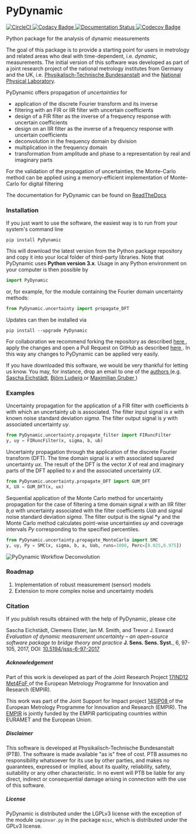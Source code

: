 # PyDynamic
[![CircleCI](https://circleci.com/gh/PTB-PSt1/PyDynamic.svg?style=shield)
](https://circleci.com/gh/PTB-PSt1/PyDynamic)
[![Codacy Badge
](https://api.codacy.com/project/badge/Grade/397eebc52073457a824e5657c305dc92)
](https://www.codacy.com/app/PTB-PSt1/PyDynamic?utm_source=github.com&amp;utm_medium=referral&amp;utm_content=PTB-PSt1/PyDynamic&amp;utm_campaign=Badge_Grade)
[![Documentation Status
](https://readthedocs.org/projects/pydynamic/badge/?version=latest)
](https://pydynamic.readthedocs.io/?badge=latest)
[![Codecov Badge
](https://codecov.io/gh/PTB-PSt1/PyDynamic/branch/master/graph/badge.svg)
](https://codecov.io/gh/PTB-PSt1/PyDynamic)

Python package for the analysis of dynamic measurements

The goal of this package is to provide a starting point for users in 
metrology and related areas who deal with time-dependent, i.e. *dynamic*, 
measurements. The initial version of this software was developed as part of a joint research project of the 
national metrology institutes from Germany and the UK, i.e. 
[Physikalisch-Technische Bundesanstalt](http://www.ptb.de/cms/en.html) and 
the [National Physical Laboratory](http://www.npl.co.uk).

PyDynamic offers propagation of *uncertainties* for
- application of the discrete Fourier transform and its inverse
- filtering with an FIR or IIR filter with uncertain coefficients
- design of a FIR filter as the inverse of a frequency response with 
  uncertain coefficients
- design on an IIR filter as the inverse of a frequency response with 
  uncertain coefficients
- deconvolution in the frequency domain by division
- multiplication in the frequency domain
- transformation from amplitude and phase to a representation by real and 
  imaginary parts

For the validation of the propagation of uncertainties, the Monte-Carlo 
method can be applied using a memory-efficient implementation of Monte-Carlo 
for digital filtering

The documentation for PyDynamic can be found on [ReadTheDocs](http://pydynamic.readthedocs.io)

### Installation
If you just want to use the software, the easiest way is to run from your 
system's command line
```
pip install PyDynamic
```
This will download the latest version from the Python package repository and 
copy it into your local folder of third-party libraries. Note that PyDynamic 
uses **Python version 3.x**. Usage in any Python environment on your computer
 is then possible by
```python
import PyDynamic
```
or, for example, for the module containing the Fourier domain uncertainty 
methods:
```python
from PyDynamic.uncertainty import propagate_DFT
```
Updates can then be installed via
```
pip install --upgrade PyDynamic
```

For collaboration we recommend forking the repository as described [here
](https://help.github.com/en/articles/fork-a-repo), apply the changes and 
open a Pull Request on GitHub as described [here
](https://help.github.com/en/articles/creating-a-pull-request). In this way 
any changes to PyDynamic can be applied very easily.

If you have downloaded this software, we would be very thankful for letting 
us know. You may, for instance, drop an email to one of the [authors
](https://github.com/PTB-PSt1/PyDynamic/people) (e.g. 
[Sascha Eichstädt](mailto:sascha.eichstaedt@ptb.de), [Björn Ludwig
](mailto:bjoern.ludwig@ptb.de) or [Maximilian Gruber
](mailto:maximilian.gruber@ptb.de))


### Examples
Uncertainty propagation for the application of a FIR filter with coefficients
*b* with which an uncertainty *ub* is associated. The filter input signal is
*x* with known noise standard deviation *sigma*. The filter output signal 
is *y* with associated uncertainty *uy*.
```python
from PyDynamic.uncertainty.propagate_filter import FIRuncFilter
y, uy = FIRuncFilter(x, sigma, b, ub)    
```

Uncertainty propagation through the application of the discrete Fourier 
transform (DFT). The time domain signal is *x* with associated squared 
uncertainty *ux*. The result of the DFT is the vector *X* of real and 
imaginary parts of the DFT applied to *x* and the associated uncertainty *UX*.
```python
from PyDynamic.uncertainty.propagate_DFT import GUM_DFT
X, UX = GUM_DFT(x, ux)
```

Sequential application of the Monte Carlo method for uncertainty propagation 
for the case of filtering a time domain signal *x* with an IIR filter *b,a* 
with uncertainty associated with the filter coefficients *Uab* and signal 
noise standard deviation *sigma*. The filter output is the signal *y and the 
Monte Carlo method calculates point-wise uncertainties *uy* and coverage 
intervals *Py* corresponding to the specified percentiles.
```python
from PyDynamic.uncertainty.propagate_MonteCarlo import SMC
y, uy, Py = SMC(x, sigma, b, a, Uab, runs=1000, Perc=[0.025,0.975])
```

![PyDynamic Workflow Deconvolution
](http://mathmet.org/projects/14SIP08/Deconvolution.png) 

### Roadmap

1. Implementation of robust measurement (sensor) models
2. Extension to more complex noise and uncertainty models

### Citation

If you publish results obtained with the help of PyDynamic, please cite

Sascha Eichstädt, Clemens Elster, Ian M. Smith, and Trevor J. Esward
*Evaluation of dynamic measurement uncertainty – an open-source software 
package to bridge theory and practice*
**J. Sens. Sens. Syst.**, 6, 97-105, 2017, DOI: [10.5194/jsss-6-97-2017
](https://doi.org/10.5194/jsss-6-97-2017)

##### Acknowledgement
Part of this work is developed as part of the Joint Research Project [17IND12 Met4FoF
](http://met4fof.eu) of the European Metrology Programme for Innovation and 
Research (EMPIR).

This work was part of the Joint Support for Impact project [14SIP08
](http://mathmet.org/projects/14SIP08) of the European Metrology Programme for
Innovation and Research (EMPIR). The [EMPIR](http://msu.euramet.org) is 
jointly funded by the EMPIR participating countries within EURAMET and the 
European Union.

##### Disclaimer
This software is developed at Physikalisch-Technische Bundesanstalt (PTB). The software is made available "as 
is" free of cost. PTB assumes no responsibility whatsoever for its use by other parties, and makes no guarantees, expressed or implied, about its quality, reliability, safety, suitability or any other characteristic. In no event will PTB be liable for any direct, indirect or consequential damage arising in connection with the use of this software.

##### License
PyDynamic is distributed under the LGPLv3 license with the exception of the 
module `impinvar.py` in the package `misc`, which is distributed under the 
GPLv3 license. 
